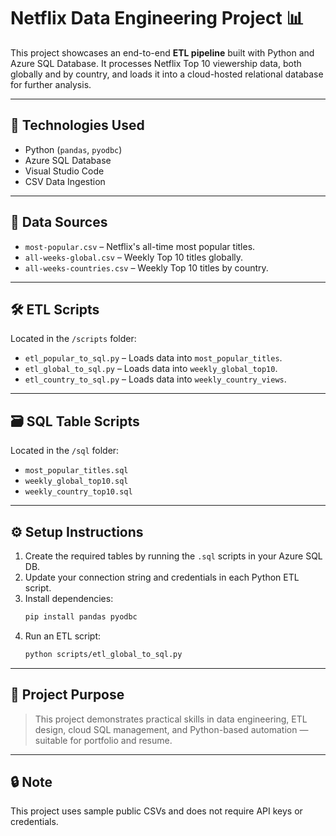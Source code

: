 
# Netflix Data Engineering Project 📊

This project showcases an end-to-end **ETL pipeline** built with Python and Azure SQL Database. It processes Netflix Top 10 viewership data, both globally and by country, and loads it into a cloud-hosted relational database for further analysis.

---

## 💼 Technologies Used
- Python (`pandas`, `pyodbc`)
- Azure SQL Database
- Visual Studio Code
- CSV Data Ingestion

---

## 📁 Data Sources
- `most-popular.csv` – Netflix's all-time most popular titles.
- `all-weeks-global.csv` – Weekly Top 10 titles globally.
- `all-weeks-countries.csv` – Weekly Top 10 titles by country.

---

## 🛠️ ETL Scripts
Located in the `/scripts` folder:
- `etl_popular_to_sql.py` – Loads data into `most_popular_titles`.
- `etl_global_to_sql.py` – Loads data into `weekly_global_top10`.
- `etl_country_to_sql.py` – Loads data into `weekly_country_views`.

---

## 🗃️ SQL Table Scripts
Located in the `/sql` folder:
- `most_popular_titles.sql`
- `weekly_global_top10.sql`
- `weekly_country_top10.sql`

---

## ⚙️ Setup Instructions

1. Create the required tables by running the `.sql` scripts in your Azure SQL DB.
2. Update your connection string and credentials in each Python ETL script.
3. Install dependencies:
   ```bash
   pip install pandas pyodbc
   ```
4. Run an ETL script:
   ```bash
   python scripts/etl_global_to_sql.py
   ```

---

## 📌 Project Purpose

> This project demonstrates practical skills in data engineering, ETL design, cloud SQL management, and Python-based automation — suitable for portfolio and resume.

---

## 🔒 Note
This project uses sample public CSVs and does not require API keys or credentials.
